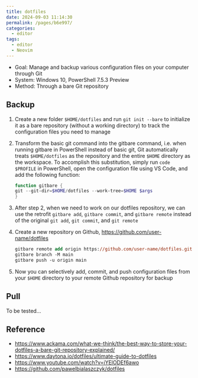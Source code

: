 ```yaml
---
title: dotfiles
date: 2024-09-03 11:14:30
permalink: /pages/b6e997/
categories: 
  - editor
tags: 
  - editor
  - Neovim
---
```


- Goal: Manage and backup various configuration files on your computer through Git
- System: Windows 10, PowerShell 7.5.3 Preview
- Method: Through a bare Git repository

## Backup

1. Create a new folder `$HOME/dotfiles` and run `git init --bare` to initialize it as a bare repository (without a working directory) to track the configuration files you need to manage
2. Transform the basic git command into the gitbare command, i.e. when running gitbare in PowerShell instead of basic git, Git automatically treats `$HOME/dotfiles` as the repository and the entire `$HOME` directory as the workspace. To accomplish this substitution, simply run `code $PROFILE` in PowerShell, open the configuration file using VS Code, and add the following function:

   ```ps1
   function gitbare {
   git --git-dir=$HOME/dotfiles --work-tree=$HOME $args
   }
   ```

3. After step 2, when we need to work on our dotfiles repository, we can use the retrofit `gitbare add`, `gitbare commit`, and `gitbare remote` instead of the original `git add`, `git commit`, and `git remote`
4. Create a new repository on Github, https://github.com/user-name/dotfiles
   ```ps
   gitbare remote add origin https://github.com/user-name/dotfiles.git
   gitbare branch -M main
   gitbare push -u origin main
   ```
5. Now you can selectively add, commit, and push configuration files from your `$HOME` directory to your remote Github repository for backup

## Pull

To be tested...

## Reference

- https://www.ackama.com/what-we-think/the-best-way-to-store-your-dotfiles-a-bare-git-repository-explained/
- https://www.daytona.io/dotfiles/ultimate-guide-to-dotfiles
- https://www.youtube.com/watch?v=iYElODEf6awo
- https://github.com/pawelbialaszczyk/dotfiles
